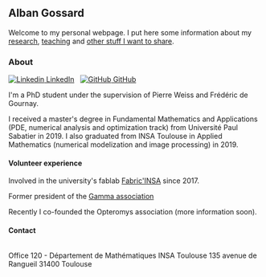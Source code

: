 ## Alban Gossard

Welcome to my personal webpage. I put here some information about my [research](https://github.com/albangossard/albangossard.github.io/research.md), [teaching](https://github.com/albangossard/albangossard.github.io/teaching.md) and [other stuff I want to share](https://github.com/albangossard/albangossard.github.io/blog.md).

### About

[![Linkedin](https://i.stack.imgur.com/gVE0j.png) LinkedIn](https://www.linkedin.com/in/alban-gossard/)
&nbsp;
[![GitHub](https://i.stack.imgur.com/tskMh.png) GitHub](https://github.com/albangossard/)

I'm a PhD student under the supervision of Pierre Weiss and Frédéric de Gournay.

I received a master's degree in Fundamental Mathematics and Applications (PDE, numerical analysis and optimization track) from Université Paul Sabatier in 2019.
I also graduated from INSA Toulouse in Applied Mathematics (numerical modelization and image processing) in 2019.

#### Volunteer experience

Involved in the university's fablab [Fabric'INSA](http://www.fabric-insa.fr) since 2017.

Former president of the [Gamma association](https://etud.insa-toulouse.fr/~gamma/)

Recently I co-founded the Opteromys association (more information soon).

#### Contact

[<img src="email.png" alt="" />](https://www.albangossard.com/redirect-mailto.php)

Office 120 - Département de Mathématiques
INSA Toulouse
135 avenue de Rangueil
31400 Toulouse
